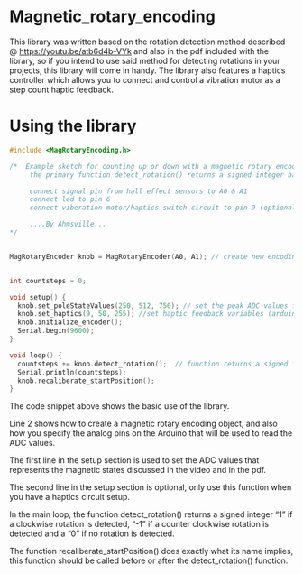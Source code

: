 # Magnetic_rotary_encoding

This library was written based on the rotation detection method described @ https://youtu.be/atb6d4b-VYk and also in the pdf included with the library, so if you intend to use said method for detecting rotations in your projects, this library will come in handy. The library also features a haptics controller which allows you to connect and control a vibration motor as a step count haptic feedback.

# Using the library

```C
#include <MagRotaryEncoding.h>

/*  Example sketch for counting up or down with a magnetic rotary encoding setup
     the primary function detect_rotation() returns a signed integer based on the number of rotation steps detected

     connect signal pin from hall effect sensors to A0 & A1
     connect led to pin 6
     connect viberation motor/haptics switch circuit to pin 9 (optional)

	 ....By Ahmsville...
*/


MagRotaryEncoder knob = MagRotaryEncoder(A0, A1); // create new encoding instance and specify the arduino pins connected to the hall effect sensors


int countsteps = 0;

void setup() {
  knob.set_poleStateValues(250, 512, 750); // set the peak ADC values for the (northpole, neutralstate, southpole)
  knob.set_haptics(9, 50, 255); //set haptic feedback variables (arduino pwm pin, duration of haptics(ms), pwn strength from 0-255)
  knob.initialize_encoder();
  Serial.begin(9600);
}

void loop() {
  countsteps += knob.detect_rotation();  // function returns a signed integer based on the number of rotation steps detected
  Serial.println(countsteps);
  knob.recaliberate_startPosition();
}
```

The code snippet above shows the basic use of the library.

Line 2 shows how to create a magnetic rotary encoding object, and also how you specify the analog pins on the Arduino that will be used to read the ADC values.

The first line in the setup section is used to set the ADC values that represents the magnetic states discussed in the video and in the pdf. 

The second line in the setup section is optional, only use this function when you have a haptics circuit setup.

In the main loop, the function detect_rotation() returns a signed integer “1” if a clockwise rotation is detected, “-1” if a counter clockwise rotation is detected and a “0” if no rotation is detected.

The function recaliberate_startPosition() does exactly what its name implies, this function should be called before or after the detect_rotation() function.
